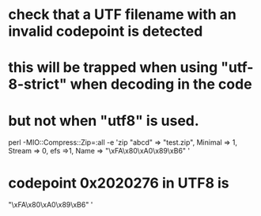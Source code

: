 # 
# check that a UTF filename with an invalid codepoint is detected
# this will be trapped when using "utf-8-strict" when decoding in the code
# but not when "utf8" is used.

perl -MIO::Compress::Zip=:all -e 'zip \"abcd" => "test.zip", Minimal => 1, Stream => 0, efs =>1, Name => "\xFA\x80\xA0\x89\xB6" '

# codepoint 0x2020276 in UTF8 is
"\xFA\x80\xA0\x89\xB6" '

